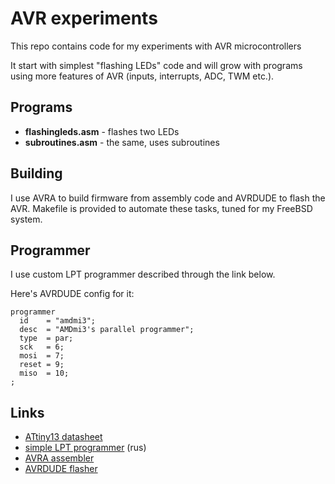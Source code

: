 # AVR experiments

This repo contains code for my experiments with AVR microcontrollers

It start with simplest "flashing LEDs" code and will grow with
programs using more features of AVR (inputs, interrupts, ADC, TWM
etc.).

## Programs

* **flashingleds.asm** - flashes two LEDs
* **subroutines.asm** - the same, uses subroutines

## Building

I use AVRA to build firmware from assembly code and AVRDUDE to flash
the AVR. Makefile is provided to automate these tasks, tuned for my
FreeBSD system.

## Programmer

I use custom LPT programmer described through the link below.

Here's AVRDUDE config for it:

```
programmer
  id    = "amdmi3";
  desc  = "AMDmi3's parallel programmer";
  type  = par;
  sck   = 6;
  mosi  = 7;
  reset = 9;
  miso  = 10;
;
```

## Links

* [ATtiny13 datasheet](http://www.atmel.com/Images/doc2535.pdf)
* [simple LPT programmer](http://www.getchip.net/posts/delaem-lpt-programmator-dlya-avr-mikrokontrollerov/) (rus)
* [AVRA assembler](http://avra.sourceforge.net/)
* [AVRDUDE flasher](http://www.nongnu.org/avrdude/)

